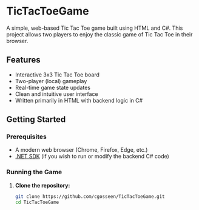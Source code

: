 # TicTacToeGame

A simple, web-based Tic Tac Toe game built using HTML and C#. This project allows two players to enjoy the classic game of Tic Tac Toe in their browser.

## Features

- Interactive 3x3 Tic Tac Toe board
- Two-player (local) gameplay
- Real-time game state updates
- Clean and intuitive user interface
- Written primarily in HTML with backend logic in C#

## Getting Started

### Prerequisites

- A modern web browser (Chrome, Firefox, Edge, etc.)
- [.NET SDK](https://dotnet.microsoft.com/download) (if you wish to run or modify the backend C# code)

### Running the Game

1. **Clone the repository:**
   ```bash
   git clone https://github.com/cgosseen/TicTacToeGame.git
   cd TicTacToeGame
